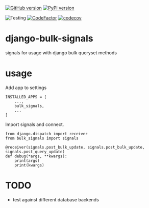 [![GitHub version](https://badge.fury.io/gh/awmath%2Fdjango-bulk-signals.svg)](https://badge.fury.io/gh/awmath%2Fdjango-bulk-signals)
[![PyPI version](https://badge.fury.io/py/django-bulk-signals.svg)](https://badge.fury.io/py/django-bulk-signals)

![Testing](https://github.com/awmath/django-bulk-signals/actions/workflows/ci.yaml/badge.svg)
[![CodeFactor](https://www.codefactor.io/repository/github/awmath/django-bulk-signals/badge)](https://www.codefactor.io/repository/github/awmath/django-bulk-signals)
[![codecov](https://codecov.io/gh/awmath/django-bulk-signals/branch/main/graph/badge.svg?token=aaYFGNAvqM)](https://codecov.io/gh/awmath/django-bulk-signals)
# django-bulk-signals
signals for usage with django bulk queryset methods

# usage
Add app to settings
```
INSTALLED_APPS = [
    ...,
    bulk_signals,
    ...
]
```
Import signals and connect.

```
from django.dispatch import receiver
from bulk_signals import signals

@receiver(signals.post_bulk_update, signals.post_bulk_update, signals.post_query_update)
def debug(*args, **kwargs):
    print(args)
    print(kwargs)
```

# TODO
-  test against different database backends
